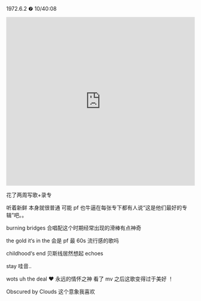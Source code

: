 ---
---

1972.6.2 ❼ 10/40:08

<iframe allow="autoplay *; encrypted-media *; fullscreen *; clipboard-write" frameborder="0" height="450" style="width:100%;max-width:660px;overflow:hidden;background:transparent;" sandbox="allow-forms allow-popups allow-same-origin allow-scripts allow-storage-access-by-user-activation allow-top-navigation-by-user-activation" src="https://embed.music.apple.com/hk/album/obscured-by-clouds/1065975350?l=en"></iframe>

花了两周写歌+录专

听着新鲜 本身就很普通 可能 pf 也牛逼在每张专下都有人说“这是他们最好的专辑”吧。。 


burning bridges 合唱配这个时期经常出现的滑棒有点神奇

the gold it‘s in the 会是 pf 最 60s 流行感的歌吗

childhood‘s end 贝斯线居然想起 echoes 

stay 哇音..

wots uh the deal ❤️ 永远的情怀之神 看了 mv 之后这歌变得过于美好 ！

Obscured by Clouds 这个意象我喜欢